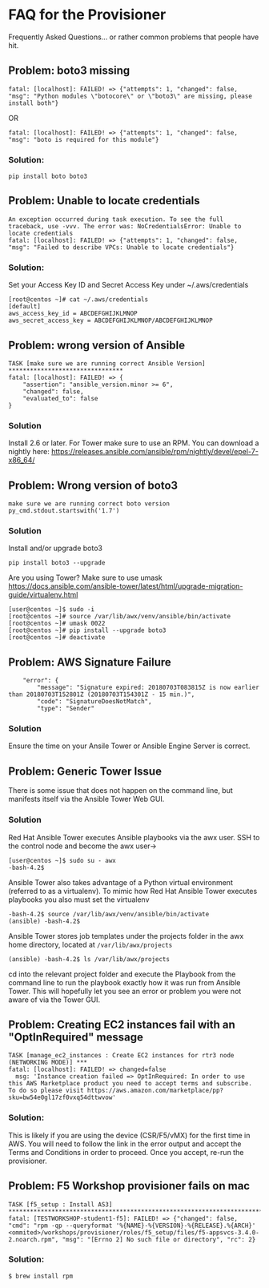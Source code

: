 # FAQ for the Provisioner
Frequently Asked Questions... or rather common problems that people have hit.

## Problem: boto3 missing

```
fatal: [localhost]: FAILED! => {"attempts": 1, "changed": false, "msg": "Python modules \"botocore\" or \"boto3\" are missing, please install both"}
```

OR

```
fatal: [localhost]: FAILED! => {"attempts": 1, "changed": false, "msg": "boto is required for this module"}
```

### Solution:

```
pip install boto boto3
```


## Problem: Unable to locate credentials

```
An exception occurred during task execution. To see the full traceback, use -vvv. The error was: NoCredentialsError: Unable to locate credentials
fatal: [localhost]: FAILED! => {"attempts": 1, "changed": false, "msg": "Failed to describe VPCs: Unable to locate credentials"}
```

### Solution:

Set your Access Key ID and Secret Access Key under ~/.aws/credentials

```
[root@centos ~]# cat ~/.aws/credentials
[default]
aws_access_key_id = ABCDEFGHIJKLMNOP
aws_secret_access_key = ABCDEFGHIJKLMNOP/ABCDEFGHIJKLMNOP
```

## Problem: wrong version of Ansible

```
TASK [make sure we are running correct Ansible Version] ********************************
fatal: [localhost]: FAILED! => {
    "assertion": "ansible_version.minor >= 6",
    "changed": false,
    "evaluated_to": false
}
```
### Solution
Install 2.6 or later.  For Tower make sure to use an RPM.  You can download a nightly here: https://releases.ansible.com/ansible/rpm/nightly/devel/epel-7-x86_64/

## Problem: Wrong version of boto3
```
make sure we are running correct boto version
py_cmd.stdout.startswith('1.7')
```

### Solution

Install and/or upgrade boto3
```
pip install boto3 --upgrade
```

Are you using Tower?  Make sure to use umask
https://docs.ansible.com/ansible-tower/latest/html/upgrade-migration-guide/virtualenv.html

```
[user@centos ~]$ sudo -i
[root@centos ~]# source /var/lib/awx/venv/ansible/bin/activate
[root@centos ~]# umask 0022
[root@centos ~]# pip install --upgrade boto3
[root@centos ~]# deactivate
```

## Problem: AWS Signature Failure
```
    "error": {
        "message": "Signature expired: 20180703T083815Z is now earlier than 20180703T152801Z (20180703T154301Z - 15 min.)",
        "code": "SignatureDoesNotMatch",
        "type": "Sender"
```

### Solution

Ensure the time on your Ansile Tower or Ansible Engine Server is correct.

## Problem: Generic Tower Issue

There is some issue that does not happen on the command line, but manifests itself via the Ansible Tower Web GUI.

### Solution

Red Hat Ansible Tower executes Ansible playbooks via the awx user.  SSH to the control node and become the awx user->

```
[user@centos ~]$ sudo su - awx
-bash-4.2$
```

Ansible Tower also takes advantage of a Python virtual environment (referred to as a virtualenv).  To mimic how Red Hat Ansible Tower executes playbooks you also must set the virtualenv

```
-bash-4.2$ source /var/lib/awx/venv/ansible/bin/activate
(ansible) -bash-4.2$
```

Ansible Tower stores job templates under the projects folder in the awx home directory, located at `/var/lib/awx/projects`

```
(ansible) -bash-4.2$ ls /var/lib/awx/projects
```

cd into the relevant project folder and execute the Playbook from the command line to run the playbook exactly how it was run from Ansible Tower.  This will hopefully let you see an error or problem you were not aware of via the Tower GUI.

## Problem: Creating EC2 instances fail with an "OptInRequired" message

```
TASK [manage_ec2_instances : Create EC2 instances for rtr3 node (NETWORKING MODE)] ***
fatal: [localhost]: FAILED! => changed=false 
  msg: 'Instance creation failed => OptInRequired: In order to use this AWS Marketplace product you need to accept terms and subscribe. To do so please visit https://aws.amazon.com/marketplace/pp?sku=bw54e0gl17zf0vxq54dttwvow'

```
### Solution:

This is likely if you are using the device (CSR/F5/vMX) for the first time in AWS. You will need to follow the link in the error output and accept the Terms and Conditions in order to proceed. Once you accept, re-run the provisioner.


## Problem: F5 Workshop provisioner fails on mac

```
TASK [f5_setup : Install AS3] *******************************************************************************
fatal: [TESTWORKSHOP-student1-f5]: FAILED! => {"changed": false, "cmd": "rpm -qp --queryformat '%{NAME}-%{VERSION}-%{RELEASE}.%{ARCH}' <ommited>/workshops/provisioner/roles/f5_setup/files/f5-appsvcs-3.4.0-2.noarch.rpm", "msg": "[Errno 2] No such file or directory", "rc": 2}
```

### Solution:

```
$ brew install rpm
```
